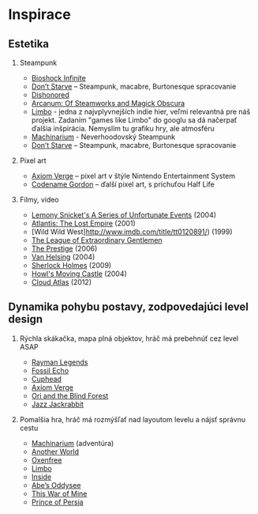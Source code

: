# Inspirace

## Estetika

1. Steampunk
	
	* [Bioshock Infinite](https://www.youtube.com/watch?v=B3UJgHUUNDA)
	* [Don’t Starve](https://www.youtube.com/watch?v=pL4snnsZNKk) – Steampunk, macabre, Burtonesque spracovanie		
	* [Dishonored](https://www.youtube.com/watch?v=3CVc4L12Mfw)
	* [Arcanum: Of Steamworks and Magick Obscura](https://www.youtube.com/watch?v=fwIGPFm9D5U)
	* [Limbo](https://www.youtube.com/watch?v=1ie19_GXAAw) - jedna z najvplyvnejších indie hier, veľmi relevantná pre náš projekt. Zadaním "games like Limbo" do googlu sa dá načerpať ďalšia inšpirácia. Nemyslím tu grafiku hry, ale atmosféru		
	* [Machinarium](https://www.youtube.com/watch?v=k0H1C8mD5o0) - Neverhoodovský Steampunk		
	* [Don’t Starve](https://www.youtube.com/watch?v=pL4snnsZNKk) – Steampunk, macabre, Burtonesque spracovanie
		
2. Pixel art
	
	* [Axiom Verge](https://www.youtube.com/watch?v=pFTpP-ibg8Y) – pixel art v štýle Nintendo Entertainment System			
	* [Codename Gordon](https://www.youtube.com/watch?v=yG9TC-6nODs) – ďalší pixel art, s príchuťou Half Life			

3. Filmy, video
	
	* [Lemony Snicket's A Series of Unfortunate Events](http://www.imdb.com/title/tt0339291/) (2004)			
	* [Atlantis: The Lost Empire](http://www.imdb.com/title/tt0230011/) (2001)			
	* [Wild Wild West]http://www.imdb.com/title/tt0120891/) (1999)
	* [The League of Extraordinary Gentlemen](http://www.imdb.com/title/tt0311429/)
	* [The Prestige](http://www.imdb.com/title/tt0482571/) (2006)
	* [Van Helsing](http://www.imdb.com/title/tt0338526/) (2004)
	* [Sherlock Holmes](http://www.imdb.com/title/tt0338526/) (2009)
	* [Howl's Moving Castle](http://www.imdb.com/title/tt0347149/) (2004)
	* [Cloud Atlas](http://www.imdb.com/title/tt0482571/) (2012)
	
## Dynamika pohybu postavy, zodpovedajúci level design

1. Rýchla skákačka, mapa plná objektov, hráč má prebehnúť cez level ASAP

	* [Rayman Legends](https://www.youtube.com/watch?v=thQijhlRHQU)		
	* [Fossil Echo](https://www.youtube.com/watch?v=T67h3w3raEU)		
	* [Cuphead](https://www.youtube.com/watch?v=gB0pShIwcQg)		
	* [Axiom Verge](https://www.youtube.com/watch?v=pFTpP-ibg8Y)			
	* [Ori and the Blind Forest](https://www.youtube.com/watch?v=n0jIUSAik2k)			
	* [Jazz Jackrabbit](https://www.youtube.com/watch?v=5MqavZTVW2I)			

2. Pomalšia hra, hráč má rozmýšľať nad layoutom levelu a nájsť správnu cestu

	* [Machinarium](https://www.youtube.com/watch?v=k0H1C8mD5o0) (adventúra)		
	* [Another World](https://www.youtube.com/watch?v=wjMf_bEfqIc)		
	* [Oxenfree](https://www.youtube.com/watch?v=q4uW3q19LFM)		
	* [Limbo](https://www.youtube.com/watch?v=1ie19_GXAAw)		
	* [Inside](https://www.youtube.com/watch?v=h1FU-T2EsVA)	
	* [Abe’s Oddysee](https://www.youtube.com/watch?v=7dFHogx06p4)		
	* [This War of Mine](https://www.youtube.com/watch?v=fh9WFyC1XTQ)
	* [Prince of Persia](https://www.youtube.com/watch?v=Xv20j8ChtRY)		